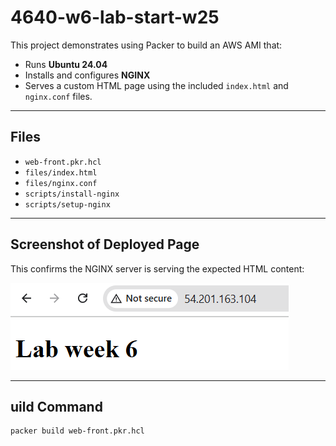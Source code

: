 # 4640-w6-lab-start-w25
This project demonstrates using Packer to build an AWS AMI that:
- Runs **Ubuntu 24.04**
- Installs and configures **NGINX**
- Serves a custom HTML page using the included `index.html` and `nginx.conf` files.

---

##  Files

- `web-front.pkr.hcl`
- `files/index.html` 
- `files/nginx.conf` 
- `scripts/install-nginx` 
- `scripts/setup-nginx` 

---

## Screenshot of Deployed Page

This confirms the NGINX server is serving the expected HTML content:

![Lab 6 Result](screenshot.png)

---

## uild Command

```bash
packer build web-front.pkr.hcl
